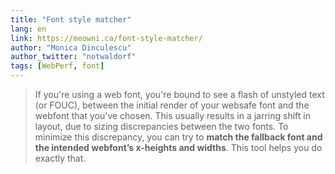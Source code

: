 ```yaml
---
title: "Font style matcher"
lang: en
link: https://meowni.ca/font-style-matcher/
author: "Monica Dinculescu"
author_twitter: "notwaldorf"
tags: [WebPerf, font]
---
```


> If you're using a web font, you're bound to see a flash of unstyled text (or FOUC), between the initial render of your websafe font and the webfont that you've chosen. This usually results in a jarring shift in layout, due to sizing discrepancies between the two fonts. To minimize this discrepancy, you can try to **match the fallback font and the intended webfont’s x-heights and widths**. This tool helps you do exactly that.
